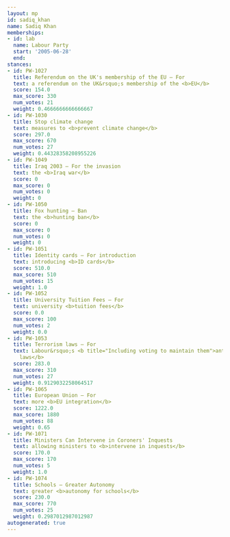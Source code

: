 ```yaml
---
layout: mp
id: sadiq_khan
name: Sadiq Khan
memberships:
- id: lab
  name: Labour Party
  start: '2005-06-28'
  end: 
stances:
- id: PW-1027
  title: Referendum on the UK's membership of the EU — For
  text: a referendum on the UK&rsquo;s membership of the <b>EU</b>
  score: 154.0
  max_score: 330
  num_votes: 21
  weight: 0.4666666666666667
- id: PW-1030
  title: Stop climate change
  text: measures to <b>prevent climate change</b>
  score: 297.0
  max_score: 670
  num_votes: 27
  weight: 0.44328358208955226
- id: PW-1049
  title: Iraq 2003 — For the invasion
  text: the <b>Iraq war</b>
  score: 0
  max_score: 0
  num_votes: 0
  weight: 0
- id: PW-1050
  title: Fox hunting — Ban
  text: the <b>hunting ban</b>
  score: 0
  max_score: 0
  num_votes: 0
  weight: 0
- id: PW-1051
  title: Identity cards — For introduction
  text: introducing <b>ID cards</b>
  score: 510.0
  max_score: 510
  num_votes: 15
  weight: 1.0
- id: PW-1052
  title: University Tuition Fees — For
  text: university <b>tuition fees</b>
  score: 0.0
  max_score: 100
  num_votes: 2
  weight: 0.0
- id: PW-1053
  title: Terrorism laws — For
  text: Labour&rsquo;s <b title="Including voting to maintain them">anti-terrorism
    laws</b>
  score: 283.0
  max_score: 310
  num_votes: 27
  weight: 0.9129032258064517
- id: PW-1065
  title: European Union — For
  text: more <b>EU integration</b>
  score: 1222.0
  max_score: 1880
  num_votes: 88
  weight: 0.65
- id: PW-1071
  title: Ministers Can Intervene in Coroners' Inquests
  text: allowing ministers to <b>intervene in inquests</b>
  score: 170.0
  max_score: 170
  num_votes: 5
  weight: 1.0
- id: PW-1074
  title: Schools — Greater Autonomy
  text: greater <b>autonomy for schools</b>
  score: 230.0
  max_score: 770
  num_votes: 25
  weight: 0.2987012987012987
autogenerated: true
---
```

